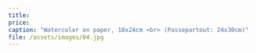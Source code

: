 ```yaml
---
title:
price:
caption: "Watercolor on paper, 18x24cm <br> (Passepartout: 24x30cm)"
file: /assets/images/04.jpg
---
```

